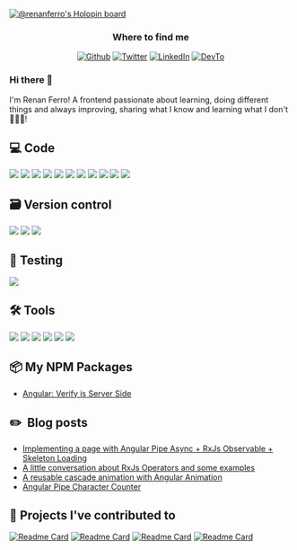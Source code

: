 [![@renanferro's Holopin board](https://holopin.io/api/user/board?user=renanferro)](https://holopin.io/@renanferro)


<div align="center">
<h3>Where to find me</h3>
<p><a href="https://github.com/ferrorenan" target="_blank"><img alt="Github" src="https://img.shields.io/badge/GitHub-0A0A0A?&style=for-the-badge&logo=Github&logoColor=white" /></a> <a href="https://twitter.com/renancferro" target="_blank"><img alt="Twitter" src="https://img.shields.io/badge/twitter-0A0A0A?&style=for-the-badge&logo=twitter&logoColor=white" /></a> <a href="https://www.linkedin.com/in/renan-ferro/" target="_blank"><img alt="LinkedIn" src="https://img.shields.io/badge/linkedin-0A0A0A?&style=for-the-badge&logo=linkedin&logoColor=white" /></a> <a href="https://dev.to/renancferro" target="_blank"><img alt="DevTo" src="https://img.shields.io/badge/dev.to-0A0A0A?style=for-the-badge&logo=dev.to&logoColor=white" /></a>
</p>
</div>

### Hi there 👋

I'm Renan Ferro! A frontend passionate about learning, doing different things and always improving, sharing what I know and learning what I don't 👨🏻‍💻!


<!--
**ferrorenan/ferrorenan** is a ✨ _special_ ✨ repository because its `README.md` (this file) appears on your GitHub profile.

Here are some ideas to get you started:

- 🔭 I’m currently working on ...
- 🌱 I’m currently learning ...
- 👯 I’m looking to collaborate on ...
- 🤔 I’m looking for help with ...
- 💬 Ask me about ...
- 📫 How to reach me: ...
- 😄 Pronouns: ...
- ⚡ Fun fact: ...


![Anurag's github stats](https://github-readme-stats.vercel.app/api?username=ferrorenan&show_icons=true&theme=radical)


[![Top Langs](https://github-readme-stats.vercel.app/api/top-langs/?username=ferrorenan&layout=compact)](https://github.com/anuraghazra/github-readme-stats)-->
<!--
## 🔧 Technologies & Tools
![](https://img.shields.io/badge/Code-Angular-informational?style=flat&logo=angular&logoColor=fc0000&color=fc0000)
![](https://img.shields.io/badge/Code-Typescript-informational?style=flat&logo=typescript&logoColor=2E79C7&color=2E79C7)
![](https://img.shields.io/badge/Editor-WebStorm-informational?style=flat&logo=webstorm&logoColor=14b9ff&color=14b9ff)
![](https://img.shields.io/badge/Editor-Visual_Studio_Code-informational?style=flat&logo=visual-studio-code&logoColor=0088ff&color=0088ff)
![](https://img.shields.io/badge/Tools-GIT-informational?style=flat&logo=git&logoColor=e34f26&color=e34f26)
![](https://img.shields.io/badge/Code-SASS-informational?style=flat&logo=sass&logoColor=fb5bc5&color=fb5bc5)
![](https://img.shields.io/badge/Code-HTML5-informational?style=flat&logo=html5&logoColor=e34f26&color=e34f26)
![](https://img.shields.io/badge/Code-CSS3-informational?style=flat&logo=css3&logoColor=f43059&color=f43059)
![](https://img.shields.io/badge/Code-JavaScript-informational?style=flat&logo=JavaScript&logoColor=f7df1e&color=f7df1e)
![](https://img.shields.io/badge/Code-jQuery-informational?style=flat&logo=jQuery&logoColor=0769AD&color=0769AD)-->

## 💻 Code
![](https://img.shields.io/badge/Angular-informational?style=flat&logo=angular&logoColor=C3012F&color=0A0A0A)
![](https://img.shields.io/badge/Angular%20Material-informational?style=flat&logo=angular&logoColor=E91E64&color=0A0A0A)
![](https://img.shields.io/badge/RXJS-informational?style=flat&logo=reactivex&logoColor=FB0990&color=0A0A0A)
![](https://img.shields.io/badge/NGRX-informational?style=flat&logo=reactivex&logoColor=BA2BD2&color=0A0A0A)
![](https://img.shields.io/badge/Bootstrap-informational?style=flat&logo=bootstrap&logoColor=881AFC&color=0A0A0A)
![](https://img.shields.io/badge/Typescript-informational?style=flat&logo=typescript&logoColor=2E79C7&color=0A0A0A)
![](https://img.shields.io/badge/SASS-informational?style=flat&logo=sass&logoColor=fb5bc5&color=0A0A0A)
![](https://img.shields.io/badge/JavaScript-informational?style=flat&logo=JavaScript&logoColor=f7df1e&color=0A0A0A)
![](https://img.shields.io/badge/HTML5-informational?style=flat&logo=html5&logoColor=e34f26&color=0A0A0A)
![](https://img.shields.io/badge/CSS3-informational?style=flat&logo=css3&logoColor=0f56fc&color=0A0A0A)
![](https://img.shields.io/badge/jQuery-informational?style=flat&logo=jQuery&logoColor=0769AD&color=0A0A0A)

## 🗃 Version control
![](https://img.shields.io/badge/Git-informational?style=flat&logo=git&logoColor=F05034&color=0A0A0A)
![](https://img.shields.io/badge/Github-informational?style=flat&logo=github&logoColor=fffffff&color=0A0A0A)
![](https://img.shields.io/badge/GitLab-informational?style=flat&logo=gitlab&logoColor=FCA325&color=0A0A0A)

## 🧩 Testing
![](https://img.shields.io/badge/Jasmine-informational?style=flat&logo=jasmine&logoColor=c633b5&color=0A0A0A)

## 🛠 Tools
![](https://img.shields.io/badge/WebStorm-informational?style=flat&logo=webstorm&logoColor=26C1E5&color=0A0A0A)
![](https://img.shields.io/badge/Visual_Studio_Code-informational?style=flat&logo=visual-studio-code&logoColor=0088ff&color=0A0A0A)
![](https://img.shields.io/badge/Postman-informational?style=flat&logo=postman&logoColor=FB6C35&color=0A0A0A)
![](https://img.shields.io/badge/Figma-informational?style=flat&logo=figma&logoColor=00ffbf&color=0A0A0A)
![](https://img.shields.io/badge/Jira-informational?style=flat&logo=jira&logoColor=0A5DF4&color=0A0A0A)
![](https://img.shields.io/badge/Trello-informational?style=flat&logo=trello&logoColor=0b8fe8&color=0A0A0A)

## 📦 My NPM Packages
- [Angular: Verify is Server Side](https://www.npmjs.com/package/ngx-verify-is-server-side)

## ✏️ &nbsp;Blog posts

<!-- BLOG-POST-LIST:START -->
- [Implementing a page with Angular Pipe Async + RxJs Observable + Skeleton Loading](https://dev.to/renancferro/implementing-a-page-with-angular-pipe-async-rxjs-observable-skeleton-loading-401d)
- [A little conversation about RxJs Operators and some examples](https://dev.to/renancferro/a-little-conversation-about-rxjs-operators-and-some-examples-21dn)
- [A reusable cascade animation with Angular Animation](https://dev.to/renancferro/a-reusable-cascade-animation-with-angular-animation-1h4d)
- [Angular Pipe Character Counter](https://dev.to/renancferro/angular-pipe-character-counter-1odf)
<!-- BLOG-POST-LIST:END -->


## 📕 Projects I've contributed to
[![Readme Card](https://github-readme-stats.vercel.app/api/pin/?username=angular&repo=angular&show_owner=true&theme=react&bg_color=1F222E&title_color=F85D7F&hide_border=true&icon_color=F8D866&show_icons=false)](https://github.com/angular/angular)
[![Readme Card](https://github-readme-stats.vercel.app/api/pin/?username=agenciafmd&repo=starter-angular&show_owner=true&theme=react&bg_color=1F222E&title_color=F85D7F&hide_border=true&icon_color=F8D866&show_icons=false)](https://github.com/agenciafmd/starter-angular)
[![Readme Card](https://github-readme-stats.vercel.app/api/pin/?username=agenciafmd&repo=starter&show_owner=true&theme=react&bg_color=1F222E&title_color=F85D7F&hide_border=true&icon_color=F8D866&show_icons=false)](https://github.com/agenciafmd/starter)
[![Readme Card](https://github-readme-stats.vercel.app/api/pin/?username=agenciafmd&repo=starter-lp&show_owner=true&theme=react&bg_color=1F222E&title_color=F85D7F&hide_border=true&icon_color=F8D866&show_icons=false)](https://github.com/agenciafmd/starter-lp)
